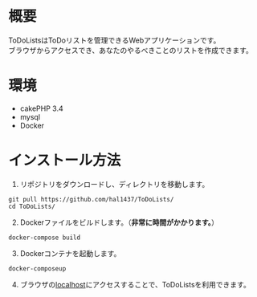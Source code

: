 # 概要
ToDoListsはToDoリストを管理できるWebアプリケーションです。  
ブラウザからアクセスでき、あなたのやるべきことのリストを作成できます。

# 環境

+ cakePHP 3.4
+ mysql
+ Docker

# インストール方法

1. リポジトリをダウンロードし、ディレクトリを移動します。
```
git pull https://github.com/hal1437/ToDoLists/
cd ToDoLists/
```

2. Dockerファイルをビルドします。（**非常に時間がかかります。**）
```
docker-compose build
```

3. Dockerコンテナを起動します。
```
docker-composeup 
```

4. ブラウザの[localhost](http://localhost/)にアクセスすることで、ToDoListsを利用できます。


